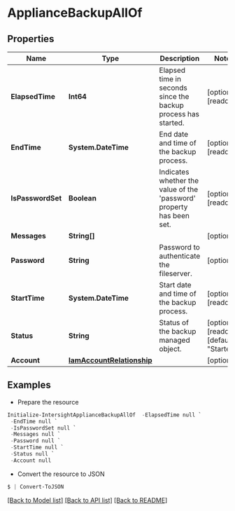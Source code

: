 # ApplianceBackupAllOf
## Properties

Name | Type | Description | Notes
------------ | ------------- | ------------- | -------------
**ElapsedTime** | **Int64** | Elapsed time in seconds since the backup process has started. | [optional] [readonly] 
**EndTime** | **System.DateTime** | End date and time of the backup process. | [optional] [readonly] 
**IsPasswordSet** | **Boolean** | Indicates whether the value of the &#39;password&#39; property has been set. | [optional] [readonly] 
**Messages** | **String[]** |  | [optional] 
**Password** | **String** | Password to authenticate the fileserver. | [optional] 
**StartTime** | **System.DateTime** | Start date and time of the backup process. | [optional] [readonly] 
**Status** | **String** | Status of the backup managed object. | [optional] [readonly] [default to "Started"]
**Account** | [**IamAccountRelationship**](IamAccountRelationship.md) |  | [optional] 

## Examples

- Prepare the resource
```powershell
Initialize-IntersightApplianceBackupAllOf  -ElapsedTime null `
 -EndTime null `
 -IsPasswordSet null `
 -Messages null `
 -Password null `
 -StartTime null `
 -Status null `
 -Account null
```

- Convert the resource to JSON
```powershell
$ | Convert-ToJSON
```

[[Back to Model list]](../README.md#documentation-for-models) [[Back to API list]](../README.md#documentation-for-api-endpoints) [[Back to README]](../README.md)

